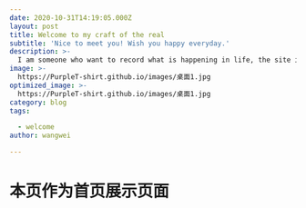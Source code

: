 ```yaml
---
date: 2020-10-31T14:19:05.000Z
layout: post
title: Welcome to my craft of the real
subtitle: 'Nice to meet you! Wish you happy everyday.'
description: >-
  I am someone who want to record what is happening in life, the site is incomplete and I hope  			it will perfect later.
image: >-
  https://PurpleT-shirt.github.io/images/桌面1.jpg
optimized_image: >-
  https://PurpleT-shirt.github.io/images/桌面1.jpg
category: blog
tags:

  - welcome
author: wangwei

---
```


# 本页作为首页展示页面

> 